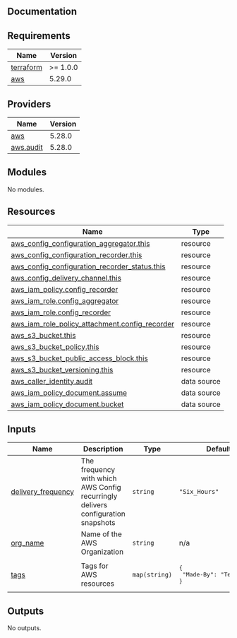 ## Documentation

<!-- BEGINNING OF PRE-COMMIT-TERRAFORM DOCS HOOK -->
## Requirements

| Name | Version |
|------|---------|
| <a name="requirement_terraform"></a> [terraform](#requirement\_terraform) | >= 1.0.0 |
| <a name="requirement_aws"></a> [aws](#requirement\_aws) | 5.29.0 |

## Providers

| Name | Version |
|------|---------|
| <a name="provider_aws"></a> [aws](#provider\_aws) | 5.28.0 |
| <a name="provider_aws.audit"></a> [aws.audit](#provider\_aws.audit) | 5.28.0 |

## Modules

No modules.

## Resources

| Name | Type |
|------|------|
| [aws_config_configuration_aggregator.this](https://registry.terraform.io/providers/hashicorp/aws/5.29.0/docs/resources/config_configuration_aggregator) | resource |
| [aws_config_configuration_recorder.this](https://registry.terraform.io/providers/hashicorp/aws/5.29.0/docs/resources/config_configuration_recorder) | resource |
| [aws_config_configuration_recorder_status.this](https://registry.terraform.io/providers/hashicorp/aws/5.29.0/docs/resources/config_configuration_recorder_status) | resource |
| [aws_config_delivery_channel.this](https://registry.terraform.io/providers/hashicorp/aws/5.29.0/docs/resources/config_delivery_channel) | resource |
| [aws_iam_policy.config_recorder](https://registry.terraform.io/providers/hashicorp/aws/5.29.0/docs/resources/iam_policy) | resource |
| [aws_iam_role.config_aggregator](https://registry.terraform.io/providers/hashicorp/aws/5.29.0/docs/resources/iam_role) | resource |
| [aws_iam_role.config_recorder](https://registry.terraform.io/providers/hashicorp/aws/5.29.0/docs/resources/iam_role) | resource |
| [aws_iam_role_policy_attachment.config_recorder](https://registry.terraform.io/providers/hashicorp/aws/5.29.0/docs/resources/iam_role_policy_attachment) | resource |
| [aws_s3_bucket.this](https://registry.terraform.io/providers/hashicorp/aws/5.29.0/docs/resources/s3_bucket) | resource |
| [aws_s3_bucket_policy.this](https://registry.terraform.io/providers/hashicorp/aws/5.29.0/docs/resources/s3_bucket_policy) | resource |
| [aws_s3_bucket_public_access_block.this](https://registry.terraform.io/providers/hashicorp/aws/5.29.0/docs/resources/s3_bucket_public_access_block) | resource |
| [aws_s3_bucket_versioning.this](https://registry.terraform.io/providers/hashicorp/aws/5.29.0/docs/resources/s3_bucket_versioning) | resource |
| [aws_caller_identity.audit](https://registry.terraform.io/providers/hashicorp/aws/5.29.0/docs/data-sources/caller_identity) | data source |
| [aws_iam_policy_document.assume](https://registry.terraform.io/providers/hashicorp/aws/5.29.0/docs/data-sources/iam_policy_document) | data source |
| [aws_iam_policy_document.bucket](https://registry.terraform.io/providers/hashicorp/aws/5.29.0/docs/data-sources/iam_policy_document) | data source |

## Inputs

| Name | Description | Type | Default | Required |
|------|-------------|------|---------|:--------:|
| <a name="input_delivery_frequency"></a> [delivery\_frequency](#input\_delivery\_frequency) | The frequency with which AWS Config recurringly delivers configuration snapshots | `string` | `"Six_Hours"` | no |
| <a name="input_org_name"></a> [org\_name](#input\_org\_name) | Name of the AWS Organization | `string` | n/a | yes |
| <a name="input_tags"></a> [tags](#input\_tags) | Tags for AWS resources | `map(string)` | <pre>{<br>  "Made-By": "Terraform"<br>}</pre> | no |

## Outputs

No outputs.
<!-- END OF PRE-COMMIT-TERRAFORM DOCS HOOK -->
